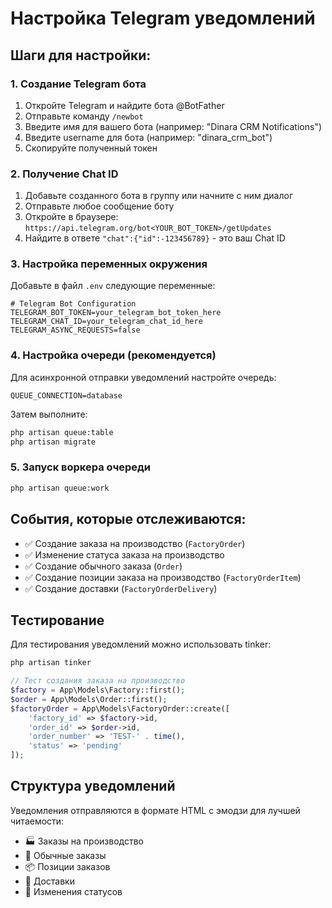 # Настройка Telegram уведомлений

## Шаги для настройки:

### 1. Создание Telegram бота

1. Откройте Telegram и найдите бота @BotFather
2. Отправьте команду `/newbot`
3. Введите имя для вашего бота (например: "Dinara CRM Notifications")
4. Введите username для бота (например: "dinara_crm_bot")
5. Скопируйте полученный токен

### 2. Получение Chat ID

1. Добавьте созданного бота в группу или начните с ним диалог
2. Отправьте любое сообщение боту
3. Откройте в браузере: `https://api.telegram.org/bot<YOUR_BOT_TOKEN>/getUpdates`
4. Найдите в ответе `"chat":{"id":-123456789}` - это ваш Chat ID

### 3. Настройка переменных окружения

Добавьте в файл `.env` следующие переменные:

```env
# Telegram Bot Configuration
TELEGRAM_BOT_TOKEN=your_telegram_bot_token_here
TELEGRAM_CHAT_ID=your_telegram_chat_id_here
TELEGRAM_ASYNC_REQUESTS=false
```

### 4. Настройка очереди (рекомендуется)

Для асинхронной отправки уведомлений настройте очередь:

```env
QUEUE_CONNECTION=database
```

Затем выполните:
```bash
php artisan queue:table
php artisan migrate
```

### 5. Запуск воркера очереди

```bash
php artisan queue:work
```

## События, которые отслеживаются:

- ✅ Создание заказа на производство (`FactoryOrder`)
- ✅ Изменение статуса заказа на производство
- ✅ Создание обычного заказа (`Order`)
- ✅ Создание позиции заказа на производство (`FactoryOrderItem`)
- ✅ Создание доставки (`FactoryOrderDelivery`)

## Тестирование

Для тестирования уведомлений можно использовать tinker:

```bash
php artisan tinker
```

```php
// Тест создания заказа на производство
$factory = App\Models\Factory::first();
$order = App\Models\Order::first();
$factoryOrder = App\Models\FactoryOrder::create([
    'factory_id' => $factory->id,
    'order_id' => $order->id,
    'order_number' => 'TEST-' . time(),
    'status' => 'pending'
]);
```

## Структура уведомлений

Уведомления отправляются в формате HTML с эмодзи для лучшей читаемости:

- 🏭 Заказы на производство
- 🛒 Обычные заказы
- 📦 Позиции заказов
- 🚚 Доставки
- 🔄 Изменения статусов

